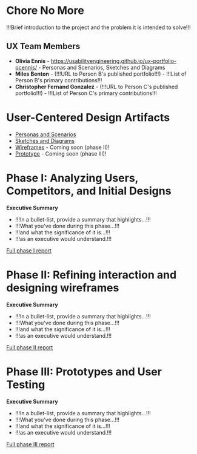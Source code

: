# Chore No More

!!!Brief introduction to the project and the problem it is intended to solve!!!

## UX Team Members

* **Olivia Ennis** - https://usabilityengineering.github.io/ux-portfolio-ocennis/ - Personas and Scenarios, Sketches and Diagrams
* **Miles Benton** - (!!!URL to Person B's published portfolio!!!) - !!!List of Person B's primary contributions!!!
* **Christopher Fernand Gonzalez** - (!!!URL to Person C's published portfolio!!!) - !!!List of Person C's primary contributions!!!

# User-Centered Design Artifacts
 
* [Personas and Scenarios](https://github.com/UsabilityEngineering/ChoreNoMore/blob/c36e90bd4ffa263add287dc498aaafb4ab17f392/personas/PersonasandScenarios-ChoreNoMore.pdf)
* [Sketches and Diagrams](https://github.com/UsabilityEngineering/ChoreNoMore/blob/d53ac33d2dbcde7594bd92100812d3ab524c1c4c/sketches/Sketches%20and%20Diagrams.pdf)
* [Wireframes](#) - Coming soon (phase II)!
* [Prototype](#) - Coming soon (phase III)!

# Phase I: Analyzing Users, Competitors, and Initial Designs

**Executive Summary**

* !!!In a bullet-list, provide a summary that highlights...!!!
* !!!What you've done during this phase...!!!
* !!!and what the significance of it is...!!!
* !!!as an executive would understand.!!!

[Full phase I report](phaseI/)

# Phase II: Refining interaction and designing wireframes

**Executive Summary**

* !!!In a bullet-list, provide a summary that highlights...!!!
* !!!What you've done during this phase...!!!
* !!!and what the significance of it is...!!!
* !!!as an executive would understand.!!!

[Full phase II report](phaseII/)

# Phase III: Prototypes and User Testing

**Executive Summary**

* !!!In a bullet-list, provide a summary that highlights...!!!
* !!!What you've done during this phase...!!!
* !!!and what the significance of it is...!!!
* !!!as an executive would understand.!!!

[Full phase III report](phaseIII/)
